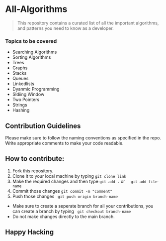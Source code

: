 # All-Algorithms

>This repository contains a curated list of all the important algorithms, and patterns you need to know as a developer. 

### Topics to be covered
- Searching Algorithms
- Sorting Algorithms
- Trees
- Graphs
- Stacks
- Queues
- Linkedlists
- Dyanmic Programming
- Sldiing Window
- Two Pointers
- Strings
- Hashing

## Contribution Guidelines
Please make sure to follow the naming conventions as specified in the repo.  
Write appropriate comments to make your code readable. 

## How to contribute:
1. Fork this repository.
2. Clone it to your local machine by typing   ```git clone link ```
3. Make the required changes and then type ``` git add . ```   or    ```  git add file-name```
4. Commit those changes ``` git commit -m "comment" ```
5. Push those changes ``` git push origin branch-name```
- Make sure to create a seperate branch for all your contributions, you can create a branch by typing ``` git checkout branch-name```
- Do not make changes directly to the main branch.


## Happy Hacking 
